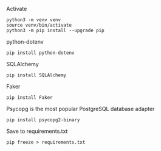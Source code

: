 Activate

    python3 -m venv venv
    source venv/bin/activate
    python3 -m pip install --upgrade pip



python-dotenv

    pip install python-dotenv


SQLAlchemy

    pip install SQLAlchemy

Faker

    pip install Faker

Psycopg is the most popular PostgreSQL database adapter 

    pip install psycopg2-binary

Save to requirements.txt

    pip freeze > requirements.txt
